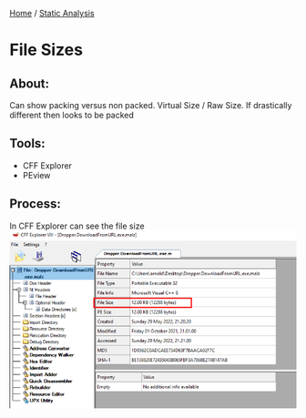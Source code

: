 [Home](https://github.com/jplowri0/Blog/blob/main/home.md) / [Static Analysis](https://github.com/jplowri0/Blog/blob/main/malware/Static_Analysis.md) 
# File Sizes
## About:
Can show packing versus non packed. Virtual Size / Raw Size. If drastically different then looks to be packed 

## Tools:
- CFF Explorer 
- PEview

## Process:
In CFF Explorer can see the file size 
![hey](https://github.com/jplowri0/Blog/blob/main/malware/FileSize1.png)
